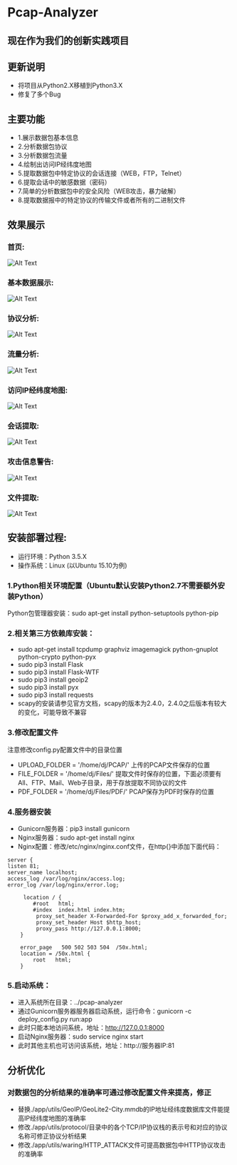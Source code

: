 # Pcap-Analyzer

## 现在作为我们的创新实践项目

## 更新说明
+ 将项目从Python2.X移植到Python3.X
+ 修复了多个Bug

## 主要功能
+ 1.展示数据包基本信息
+ 2.分析数据包协议
+ 3.分析数据包流量
+ 4.绘制出访问IP经纬度地图
+ 5.提取数据包中特定协议的会话连接（WEB，FTP，Telnet）
+ 6.提取会话中的敏感数据（密码）
+ 7.简单的分析数据包中的安全风险（WEB攻击，暴力破解）
+ 8.提取数据报中的特定协议的传输文件或者所有的二进制文件

## 效果展示
### 首页:
![Alt Text](https://github.com/HatBoy/Pcap-Analyzer/blob/master/images/index.png)

### 基本数据展示:
![Alt Text](https://github.com/HatBoy/Pcap-Analyzer/blob/master/images/basedata.png)

### 协议分析:
![Alt Text](https://github.com/HatBoy/Pcap-Analyzer/blob/master/images/protoanalyxer.png)

### 流量分析:
![Alt Text](https://github.com/HatBoy/Pcap-Analyzer/blob/master/images/flowanalyzer.png)

### 访问IP经纬度地图:
![Alt Text](https://github.com/HatBoy/Pcap-Analyzer/blob/master/images/ipmap.png)

### 会话提取:
![Alt Text](https://github.com/HatBoy/Pcap-Analyzer/blob/master/images/getdata.png)

### 攻击信息警告:
![Alt Text](https://github.com/HatBoy/Pcap-Analyzer/blob/master/images/attackinfo.png)

### 文件提取:
![Alt Text](https://github.com/HatBoy/Pcap-Analyzer/blob/master/images/getfiles.png)

## 安装部署过程:

+ 运行环境：Python 3.5.X
+ 操作系统：Linux (以Ubuntu 15.10为例)

### 1.Python相关环境配置（Ubuntu默认安装Python2.7不需要额外安装Python）
Python包管理器安装：sudo apt-get install python-setuptools python-pip

### 2.相关第三方依赖库安装：
+ sudo apt-get install tcpdump graphviz imagemagick python-gnuplot python-crypto python-pyx
+ sudo pip3 install Flask
+ sudo pip3 install Flask-WTF
+ sudo pip3 install geoip2
+ sudo pip3 install pyx
+ sudo pip3 install requests
+ scapy的安装请参见官方文档，scapy的版本为2.4.0，2.4.0之后版本有较大的变化，可能导致不兼容

### 3.修改配置文件
注意修改config.py配置文件中的目录位置
+ UPLOAD_FOLDER = '/home/dj/PCAP/'     上传的PCAP文件保存的位置
+ FILE_FOLDER = '/home/dj/Files/'      提取文件时保存的位置，下面必须要有All、FTP、Mail、Web子目录，用于存放提取不同协议的文件
+ PDF_FOLDER = '/home/dj/Files/PDF/'   PCAP保存为PDF时保存的位置

### 4.服务器安装
+ Gunicorn服务器：pip3 install gunicorn
+ Nginx服务器：sudo apt-get install nginx
+ Nginx配置：修改/etc/nginx/nginx.conf文件，在http{}中添加下面代码：
```
server { 
listen 81; 
server_name localhost; 
access_log /var/log/nginx/access.log; 
error_log /var/log/nginx/error.log;

     location / {
        #root   html;
        #index  index.html index.htm;
         proxy_set_header X-Forwarded-For $proxy_add_x_forwarded_for;
         proxy_set_header Host $http_host;
         proxy_pass http://127.0.0.1:8000;
    }

    error_page   500 502 503 504  /50x.html;
    location = /50x.html {
        root   html;
    }
```

### 5.启动系统：
+ 进入系统所在目录：../pcap-analyzer
+ 通过Gunicorn服务器服务器启动系统，运行命令：gunicorn -c deploy_config.py run:app
+ 此时只能本地访问系统，地址：http://127.0.0.1:8000
+ 启动Nginx服务器：sudo service nginx start
+ 此时其他主机也可访问该系统，地址：http://服务器IP:81


## 分析优化
### 对数据包的分析结果的准确率可通过修改配置文件来提高，修正
+ 替换./app/utils/GeoIP/GeoLite2-City.mmdb的IP地址经纬度数据库文件能提高IP经纬度地图的准确率
+ 修改./app/utils/protocol/目录中的各个TCP/IP协议栈的表示号和对应的协议名称可修正协议分析结果
+ 修改./app/utils/waring/HTTP_ATTACK文件可提高数据包中HTTP协议攻击的准确率
